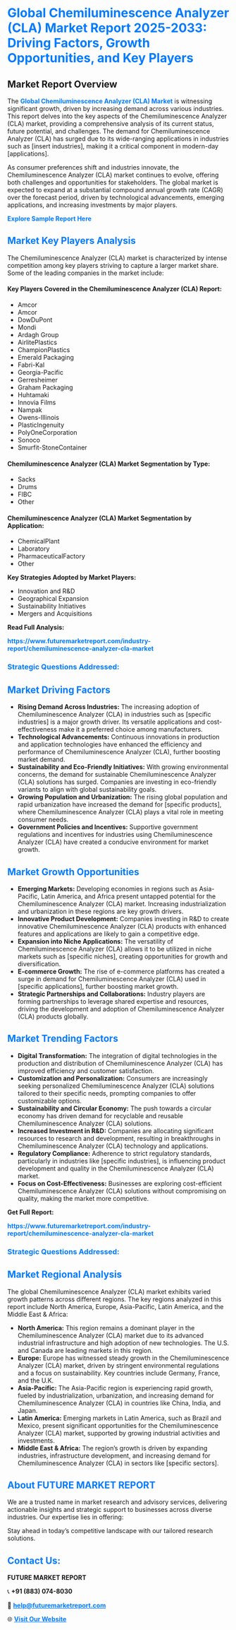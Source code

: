 <h1 style="color: #007BFF;">Global Chemiluminescence Analyzer (CLA) Market Report 2025-2033: Driving Factors, Growth Opportunities, and Key Players</h1>

<section id="overview">
<h2>Market Report Overview</h2>
<p>The <a href="https://www.futuremarketreport.com/industry-report/chemiluminescence-analyzer-cla-market" style="color: #007BFF; text-decoration: none;"><strong>Global Chemiluminescence Analyzer (CLA) Market</strong></a> is witnessing significant growth, driven by increasing demand across various industries. This report delves into the key aspects of the Chemiluminescence Analyzer (CLA) market, providing a comprehensive analysis of its current status, future potential, and challenges. The demand for Chemiluminescence Analyzer (CLA) has surged due to its wide-ranging applications in industries such as [insert industries], making it a critical component in modern-day [applications].</p>
<p>As consumer preferences shift and industries innovate, the Chemiluminescence Analyzer (CLA) market continues to evolve, offering both challenges and opportunities for stakeholders. The global market is expected to expand at a substantial compound annual growth rate (CAGR) over the forecast period, driven by technological advancements, emerging applications, and increasing investments by major players.</p>
</section>

<section id="overview">
<p><a href="https://www.futuremarketreport.com/request-sample/reportId=32139" style="color: #007BFF; text-decoration: none;"><strong>Explore Sample Report Here</strong></a></p>
</section>

<section id="key-players">
<h2 style="color: #007BFF;">Market Key Players Analysis</h2>
<p>The Chemiluminescence Analyzer (CLA) market is characterized by intense competition among key players striving to capture a larger market share. Some of the leading companies in the market include:</p>
<h4>Key Players Covered in the Chemiluminescence Analyzer (CLA) Report:</h4>
<ul><li>Amcor</li><li>Amcor</li><li>DowDuPont</li><li>Mondi</li><li>Ardagh Group</li><li>AirlitePlastics</li><li>ChampionPlastics</li><li>Emerald Packaging</li><li>Fabri-Kal</li><li>Georgia-Pacific</li><li>Gerresheimer</li><li>Graham Packaging</li><li>Huhtamaki</li><li>Innovia Films</li><li>Nampak</li><li>Owens-Illinois</li><li>PlasticIngenuity</li><li>PolyOneCorporation</li><li>Sonoco</li><li>Smurfit-StoneContainer</li></ul>
<h4>Chemiluminescence Analyzer (CLA) Market Segmentation by Type:</h4>
<ul><li>Sacks</li><li>Drums</li><li>FIBC</li><li>Other</li></ul>

<h4>Chemiluminescence Analyzer (CLA) Market Segmentation by Application:</h4>
<ul><li>ChemicalPlant</li><li>Laboratory</li><li>PharmaceuticalFactory</li><li>Other</li></ul>
<p><strong>Key Strategies Adopted by Market Players:</strong></p>
<ul>
<li>Innovation and R&D</li>
<li>Geographical Expansion</li>
<li>Sustainability Initiatives</li>
<li>Mergers and Acquisitions</li>
</ul>
</section>

<section>
<p><strong>Read Full Analysis: </strong></p><a href="https://www.futuremarketreport.com/industry-report/chemiluminescence-analyzer-cla-market" style="color: #007BFF; text-decoration: none;"><strong>https://www.futuremarketreport.com/industry-report/chemiluminescence-analyzer-cla-market</strong></a>
<h3 style="color: #007BFF;">Strategic Questions Addressed:</h3>
</section>

<section id="driving-factors">
<h2 style="color: #007BFF;">Market Driving Factors</h2>
<ul>
<li><strong>Rising Demand Across Industries:</strong> The increasing adoption of Chemiluminescence Analyzer (CLA) in industries such as [specific industries] is a major growth driver. Its versatile applications and cost-effectiveness make it a preferred choice among manufacturers.</li>
<li><strong>Technological Advancements:</strong> Continuous innovations in production and application technologies have enhanced the efficiency and performance of Chemiluminescence Analyzer (CLA), further boosting market demand.</li>
<li><strong>Sustainability and Eco-Friendly Initiatives:</strong> With growing environmental concerns, the demand for sustainable Chemiluminescence Analyzer (CLA) solutions has surged. Companies are investing in eco-friendly variants to align with global sustainability goals.</li>
<li><strong>Growing Population and Urbanization:</strong> The rising global population and rapid urbanization have increased the demand for [specific products], where Chemiluminescence Analyzer (CLA) plays a vital role in meeting consumer needs.</li>
<li><strong>Government Policies and Incentives:</strong> Supportive government regulations and incentives for industries using Chemiluminescence Analyzer (CLA) have created a conducive environment for market growth.</li>
</ul>
</section>

<section id="growth-opportunities">
<h2 style="color: #007BFF;">Market Growth Opportunities</h2>
<ul>
<li><strong>Emerging Markets:</strong> Developing economies in regions such as Asia-Pacific, Latin America, and Africa present untapped potential for the Chemiluminescence Analyzer (CLA) market. Increasing industrialization and urbanization in these regions are key growth drivers.</li>
<li><strong>Innovative Product Development:</strong> Companies investing in R&D to create innovative Chemiluminescence Analyzer (CLA) products with enhanced features and applications are likely to gain a competitive edge.</li>
<li><strong>Expansion into Niche Applications:</strong> The versatility of Chemiluminescence Analyzer (CLA) allows it to be utilized in niche markets such as [specific niches], creating opportunities for growth and diversification.</li>
<li><strong>E-commerce Growth:</strong> The rise of e-commerce platforms has created a surge in demand for Chemiluminescence Analyzer (CLA) used in [specific applications], further boosting market growth.</li>
<li><strong>Strategic Partnerships and Collaborations:</strong> Industry players are forming partnerships to leverage shared expertise and resources, driving the development and adoption of Chemiluminescence Analyzer (CLA) products globally.</li>
</ul>
</section>

<section id="trending-factors">
<h2 style="color: #007BFF;">Market Trending Factors</h2>
<ul>
<li><strong>Digital Transformation:</strong> The integration of digital technologies in the production and distribution of Chemiluminescence Analyzer (CLA) has improved efficiency and customer satisfaction.</li>
<li><strong>Customization and Personalization:</strong> Consumers are increasingly seeking personalized Chemiluminescence Analyzer (CLA) solutions tailored to their specific needs, prompting companies to offer customizable options.</li>
<li><strong>Sustainability and Circular Economy:</strong> The push towards a circular economy has driven demand for recyclable and reusable Chemiluminescence Analyzer (CLA) solutions.</li>
<li><strong>Increased Investment in R&D:</strong> Companies are allocating significant resources to research and development, resulting in breakthroughs in Chemiluminescence Analyzer (CLA) technology and applications.</li>
<li><strong>Regulatory Compliance:</strong> Adherence to strict regulatory standards, particularly in industries like [specific industries], is influencing product development and quality in the Chemiluminescence Analyzer (CLA) market.</li>
<li><strong>Focus on Cost-Effectiveness:</strong> Businesses are exploring cost-efficient Chemiluminescence Analyzer (CLA) solutions without compromising on quality, making the market more competitive.</li>
</ul>
</section>

<section>
<p><strong>Get Full Report: </strong></p><a href="https://www.futuremarketreport.com/industry-report/chemiluminescence-analyzer-cla-market" style="color: #007BFF; text-decoration: none;"><strong>https://www.futuremarketreport.com/industry-report/chemiluminescence-analyzer-cla-market</strong></a>
<h3 style="color: #007BFF;">Strategic Questions Addressed:</h3>
</section>


<section id="regional-analysis">
<h2 style="color: #007BFF;">Market Regional Analysis</h2>
<p>The global Chemiluminescence Analyzer (CLA) market exhibits varied growth patterns across different regions. The key regions analyzed in this report include North America, Europe, Asia-Pacific, Latin America, and the Middle East & Africa:</p>
<ul>
<li><strong>North America:</strong> This region remains a dominant player in the Chemiluminescence Analyzer (CLA) market due to its advanced industrial infrastructure and high adoption of new technologies. The U.S. and Canada are leading markets in this region.</li>
<li><strong>Europe:</strong> Europe has witnessed steady growth in the Chemiluminescence Analyzer (CLA) market, driven by stringent environmental regulations and a focus on sustainability. Key countries include Germany, France, and the U.K.</li>
<li><strong>Asia-Pacific:</strong> The Asia-Pacific region is experiencing rapid growth, fueled by industrialization, urbanization, and increasing demand for Chemiluminescence Analyzer (CLA) in countries like China, India, and Japan.</li>
<li><strong>Latin America:</strong> Emerging markets in Latin America, such as Brazil and Mexico, present significant opportunities for the Chemiluminescence Analyzer (CLA) market, supported by growing industrial activities and investments.</li>
<li><strong>Middle East & Africa:</strong> The region’s growth is driven by expanding industries, infrastructure development, and increasing demand for Chemiluminescence Analyzer (CLA) in sectors like [specific sectors].</li>
</ul>
</section>

<footer>
<h2 style="color: #007BFF;">About FUTURE MARKET REPORT</h2>
<p>We are a trusted name in market research and advisory services, delivering actionable insights and strategic support to businesses across diverse industries. Our expertise lies in offering:</p>

<p>Stay ahead in today’s competitive landscape with our tailored research solutions.</p>

<h2 style="color: #007BFF;">Contact Us:</h2>
<p><strong>FUTURE MARKET REPORT</strong></p>
<p>📞 <strong>+91 (883) 074-8030</strong></p>
<p>📧 <strong><a href="mailto:help@futuremarketreport.com" style="color: #007BFF;">help@futuremarketreport.com</a></strong></p>
<p>🌐 <strong><a href="https://www.futuremarketreport.com/" style="color: #007BFF;">Visit Our Website</a></strong></p>
</footer>